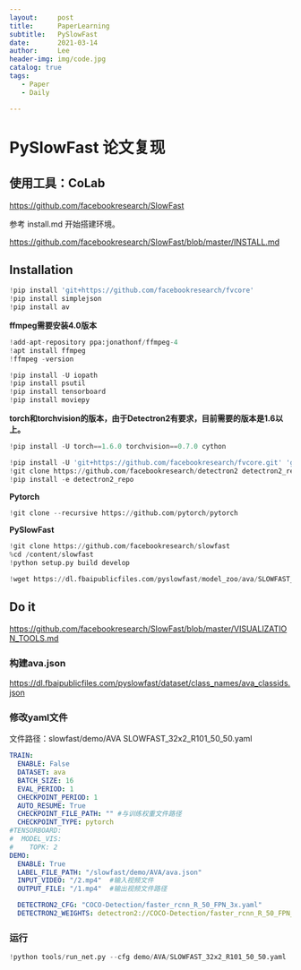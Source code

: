 ```yaml
---
layout:     post
title:      PaperLearning
subtitle:   PySlowFast
date:       2021-03-14
author:     Lee
header-img: img/code.jpg
catalog: true
tags:
   - Paper 
   - Daily

---
```


# PySlowFast 论文复现

## 使用工具：CoLab

https://github.com/facebookresearch/SlowFast

参考 install.md 开始搭建环境。

https://github.com/facebookresearch/SlowFast/blob/master/INSTALL.md

## Installation

```python
!pip install 'git+https://github.com/facebookresearch/fvcore'
!pip install simplejson
!pip install av 
```

**ffmpeg需要安装4.0版本**

```python
!add-apt-repository ppa:jonathonf/ffmpeg-4
!apt install ffmpeg
!ffmpeg -version
```

```python
!pip install -U iopath
!pip install psutil
!pip install tensorboard
!pip install moviepy
```

**torch和torchvision的版本，由于Detectron2有要求，目前需要的版本是1.6以上。**

```python
!pip install -U torch==1.6.0 torchvision==0.7.0 cython
```

```python
!pip install -U 'git+https://github.com/facebookresearch/fvcore.git' 'git+https://github.com/cocodataset/cocoapi.git#subdirectory=PythonAPI'
!git clone https://github.com/facebookresearch/detectron2 detectron2_repo
!pip install -e detectron2_repo
```

**Pytorch**

```python
!git clone --recursive https://github.com/pytorch/pytorch
```

**PySlowFast**

```python
!git clone https://github.com/facebookresearch/slowfast
%cd /content/slowfast
!python setup.py build develop
```

```python
!wget https://dl.fbaipublicfiles.com/pyslowfast/model_zoo/ava/SLOWFAST_32x2_R101_50_50.pkl
```

## Do it

https://github.com/facebookresearch/SlowFast/blob/master/VISUALIZATION_TOOLS.md

### 构建ava.json

https://dl.fbaipublicfiles.com/pyslowfast/dataset/class_names/ava_classids.json

### 修改yaml文件

文件路径：slowfast/demo/AVA SLOWFAST_32x2_R101_50_50.yaml

```yaml
TRAIN:
  ENABLE: False
  DATASET: ava
  BATCH_SIZE: 16
  EVAL_PERIOD: 1
  CHECKPOINT_PERIOD: 1
  AUTO_RESUME: True
  CHECKPOINT_FILE_PATH: "" #与训练权重文件路径
  CHECKPOINT_TYPE: pytorch
#TENSORBOARD:
#  MODEL_VIS:
#    TOPK: 2
DEMO:
  ENABLE: True
  LABEL_FILE_PATH: "/slowfast/demo/AVA/ava.json"
  INPUT_VIDEO: "/2.mp4"  #输入视频文件
  OUTPUT_FILE: "/1.mp4"  #输出视频文件路径

  DETECTRON2_CFG: "COCO-Detection/faster_rcnn_R_50_FPN_3x.yaml"
  DETECTRON2_WEIGHTS: detectron2://COCO-Detection/faster_rcnn_R_50_FPN_3x/137849458/model_final_280758.pkl
```

### 运行

```python
!python tools/run_net.py --cfg demo/AVA/SLOWFAST_32x2_R101_50_50.yaml
```

